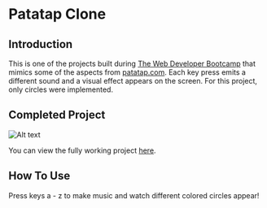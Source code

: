 # Patatap Clone

## Introduction

This is one of the projects built during [The Web Developer Bootcamp](https://www.udemy.com/the-web-developer-bootcamp/) that mimics some of the aspects from [patatap.com](http://www.patatap.com/).  Each key press emits a different sound and a visual effect appears on the screen.  For this project, only circles were implemented.  

## Completed Project

![Alt text](https://github.com/DrewcHarris/Patatp_Clone/blob/master/screenshot.png?raw=true)

You can view the fully working project [here](http://www.cth3.com/drew/patatap/circles.html).

## How To Use
Press keys a - z to make music and watch different colored circles appear!  
